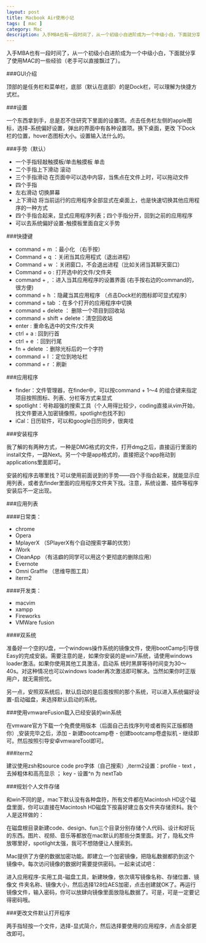 ```yaml
---
layout: post
title: Macbook Air使用小记
tags: [ mac ]
category: Mac
description: 入手MBA也有一段时间了，从一个初级小白进阶成为一个中级小白，下面就分享了使用MAC的一些经验（老手可以直接飘过了）。
---
```


入手MBA也有一段时间了，从一个初级小白进阶成为一个中级小白，下面就分享了使用MAC的一些经验（老手可以直接飘过了）。

###GUI介绍

顶部的是任务栏和菜单栏，底部（默认在底部）的是Dock栏，可以理解为快捷方式栏。

###设置

一个东西拿到手，总是忍不住研究下里面的设置项。点击任务栏左侧的apple图标，选择-系统偏好设置，弹出的界面中有各种设置项。换下桌面，更改
下Dock栏的位置，hover态图标大小。设置输入法什么的。

###手势（默认）

- 一个手指轻敲触摸板/单击触摸板 单击
- 二个手指上下滑动 滚动
- 三个手指滑动 在页面中可以选中内容，当焦点在文件上时，可以拖动文件
- 四个手指
- 左右滑动 切换屏幕
- 上下滑动 将当前运行的应用程序全部显式在桌面上，也是快速切换其他应用程序的一种方式
- 四个手指合起来，显式应用程序列表；四个手指分开，回到之前的应用程序
- 可以去系统偏好设置-触摸板里面自定义手势

###快捷键

- command + m ：最小化 （右手按）
- Command + q ：关闭当其应用程式（退出进程）
- Command + w ：关闭窗口，不会退出进程（比如关闭当其聊天窗口）
- Command + o : 打开选中的文件/文件夹
- command + , ：进入当其应用程序的设置界面 (右手按右边的command的，很方便)
- command + h ：隐藏当其应用程序 （点击Dock栏的图标即可显式程序）
- command + tab ：在多个打开的应用程序中切换
- command + delete ： 删除一个项目到回收站
- command + shift + delete：清空回收站
- enter : 重命名选中的文件/文件夹
- ctrl + a : 回到行首
- ctrl + e ：回到行尾
- fn + delete ：删除光标后的一个字符
- command + l ：定位到地址栏
- command + r ：刷新

###应用程序

- finder：文件管理器，在finder中，可以按command + 1～4 的组合键来指定项目按照图标、列表、分栏等方式来显式
- spotlight：号称超强的搜索工具（个人用得比较少，coding直接从vim开始，找文件要进入加密镜像照，spotlight也找不到）
- iCal：日历软件，可以和google日历同步，很爽哇

###安装程序

我了解的有两种方式，一种是DMG格式的文件，打开dmg之后，直接运行里面的install文件，一路Next。另一个中是app格式的，直接把这个app拖动到applications里面即可。

安装的程序去哪里找？可以使用前面说到的手势——四个手指合起来，就能显示应用列表，或者去finder里面的应用程序文件夹下找。注意，系统设置、插件等程序安装后不一定出现。

###应用列表

####日常类：

- chrome
- Opera
- MplayerX （SPlayerX有个自动搜索字幕的优势）
- iWork
- CleanApp （有洁癖的同学可以用这个更彻底的删除应用）
- Evernote
- Omni Graffle （思维导图工具）
- iterm2

####开发类：

- macvim
- xampp
- Fireworks
- VMWare fusion

####双系统

准备好一个空的U盘，一个windows操作系统的镜像文件，使用bootCamp引导很Easy的完成安装。需要注意的是，如果你安装的是win7系统，请使用windows loader激活。如果你使用其他工具激活，启动系 统时黑屏等待时间变为30～40s。对这种情况也可以windows loader再次激活即可解决。当然如果你时正版用户，就无需担忧。

另一点，安照双系统后，默认启动的是后面按照的那个系统，可以进入系统偏好设置-启动磁盘，来选择默认启动的系统。

###使用vmwareFusion载入已经安装的win系统

在vmware官方下载一个免费使用版本（后面自己去找序列号或者购买正版都随你）,安装完毕之后，添加 - 新建bootcamp卷 - 创建bootcamp卷虚拟机 - 继续即可。然后按照引导安卓vmwareTool即可。

###iterm2

建议使用zsh和source code pro字体（自己搜索）,iterm2设置：profile - text ，去掉粗体和高亮显示 ； key - 设置^n 为 nextTab

###规划个人文件存储

和win不同的是，mac下默认没有各种盘符，所有文件都在Macintosh HD这个磁盘里面，你可以直接在Macintosh HD磁盘下按喜好建立各文件夹存储资料。我个人是这样做的：

在磁盘根目录新建code、design、fun三个目录分别存储个人代码、设计和好玩的东西。图片、视频、音乐等都放在mac默认的那些分类里面。对了，隐私文件放哪里好，spotlight太强，我可不想随便让人搜索到。

Mac提供了方便的数据加密功能。即建立一个加密镜像，把隐私数据都扔到这个镜像中。每次访问镜像的数据时需要提供密码。一起来试试吧：

进入应用程序-实用工具-磁盘工具，新建映像，依次填写镜像名称、存储位置、镜像文
件夹名称、镜像大小，然后选择128位AES加密，点击创建就OK了。再运行镜像文件，输入密码，你可以放肆向镜像里面放隐私数据了。可是，可是一定要记得密码哦。

###更改文件默认打开程序

两手指轻按一个文件，选择-显式简介，然后选择要使用的应用程序，点击全部更改即可。
